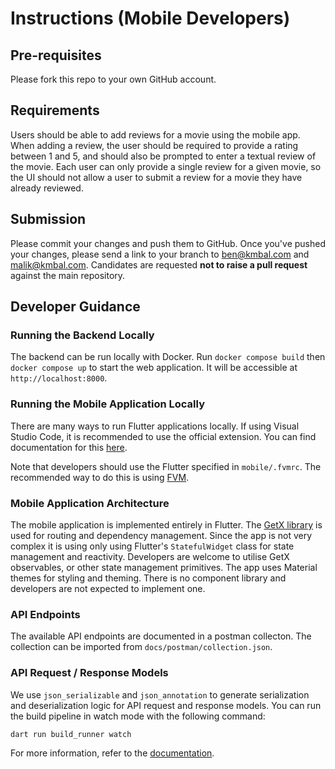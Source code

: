# Instructions (Mobile Developers)

## Pre-requisites

Please fork this repo to your own GitHub account.

## Requirements

Users should be able to add reviews for a movie using the mobile app. When
adding a review, the user should be required to provide a rating between 1 and
5, and should also be prompted to enter a textual review of the movie. Each user
can only provide a single review for a given movie, so the UI should not allow a
user to submit a review for a movie they have already reviewed.

## Submission

Please commit your changes and push them to GitHub. Once you've pushed your changes,
please send a link to your branch to ben@kmbal.com and malik@kmbal.com. Candidates
are requested **not to raise a pull request** against the main repository.

## Developer Guidance

### Running the Backend Locally

The backend can be run locally with Docker. Run `docker compose build` then
`docker compose up` to start the web application. It will be accessible at
`http://localhost:8000`.

### Running the Mobile Application Locally

There are many ways to run Flutter applications locally. If using Visual Studio
Code, it is recommended to use the official extension. You can find documentation
for this [here](https://docs.flutter.dev/tools/vs-code).

Note that developers should use the Flutter specified in `mobile/.fvmrc`. The
recommended way to do this is using [FVM](https://fvm.app/).

### Mobile Application Architecture

The mobile application is implemented entirely in Flutter. The [GetX library](https://pub.dev/packages/get)
is used for routing and dependency management. Since the app is not very complex
it is using only using Flutter's `StatefulWidget` class for state management
and reactivity. Developers are welcome to utilise GetX observables, or other
state management primitives. The app uses Material themes for styling and
theming. There is no component library and developers are not expected to
implement one.

### API Endpoints

The available API endpoints are documented in a postman collecton. The collection
can be imported from `docs/postman/collection.json`.

### API Request / Response Models

We use `json_serializable` and `json_annotation` to generate serialization and
deserialization logic for API request and response models. You can run the build
pipeline in watch mode with the following command:

```sh
dart run build_runner watch
```

For more information, refer to the [documentation](https://pub.dev/packages/json_serializable).
